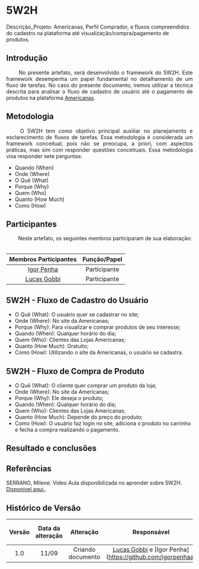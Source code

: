 # 5W2H

Descrição_Projeto: Americanas, Perfil Comprador, e fluxos compreendidos do cadastro na plataforma até visualização/compra/pagamento de produtos.			

## Introdução

<div align="justify">
&emsp;&emsp; No presente artefato, será desenvolvido o framework do 5W2H. Este framework desempenha um papel fundamental no detalhamento de um fluxo de tarefas. No caso do presente documento, iremos utilizar a técnica descrita para analisar o fluxo de cadastro de usuário até o pagamento de produtos na plataforma <a href="https://www.americanas.com.br/?spa=true">Americanas</a>.
</div>

## Metodologia

<div align="justify">
&emsp;&emsp; O 5W2H tem como objetivo principal auxiliar no planejamento e esclarecimento de fluxos de tarefas. Essa metodologia é considerada um framework conceitual, pois não se preocupa, a priori, com aspectos práticas, mas sim com responder questões conceituais. Essa metodologia visa responder sete perguntas:
  
  - Quando (When)
  - Onde (Where)
  - O Quê (What)
  - Porque (Why)
  - Quem (Who)
  - Quanto (How Much)
  - Como (How)
    
</div>

## Participantes

<div align="justify">
&emsp;&emsp; Neste artefato, os seguintes membros participaram de sua elaboração: 
</br></br>
  
| Membros Participantes | Função/Papel |
| :-------------------: | :----------: |
| [Igor Penha](https://github.com/igorpenhaa) | Participante |
| [Lucas Gobbi](https://github.com/LucasBergholz) | Participante |

</div>

## 5W2H - Fluxo de Cadastro do Usuário

<!--| O quê? | Porque? | Onde? | Quem? | Quando? | Como? | Quanto Custa -->

  - O Quê (What): O usuário quer se cadastrar no site;
  - Onde (Where): No site da Americanas;
  - Porque (Why): Para visualizar e comprar produtos de seu interesse;
  - Quando (When): Qualquer horário do dia;
  - Quem (Who): Clientes das Lojas Americanas;
  - Quanto (How Much): Gratuito;
  - Como (How): Utilizando o site da Americanas, o usuário se cadastra.

## 5W2H - Fluxo de Compra de Produto

  - O Quê (What): O cliente quer comprar um produto da loja;
  - Onde (Where): No site da Americanas;
  - Porque (Why): Ele deseja o produto;
  - Quando (When): Qualquer horário do dia;
  - Quem (Who): Clientes das Lojas Americanas;
  - Quanto (How Much): Depende do preço do produto;
  - Como (How):  O usuário faz login no site, adiciona o produto no carrinho e fecha a compra realizando o pagamento.

## Resultado e conclusões

<div align="jutify">

</div>

## Referências

SERRANO, Milene. Vídeo Aula disponibilizada no aprender sobre 5W2H. [Disponível aqui.](https://unbbr-my.sharepoint.com/personal/mileneserrano_unb_br/_layouts/15/stream.aspx?id=%2Fpersonal%2Fmileneserrano%5Funb%5Fbr%2FDocuments%2FArqDSW%20%2D%20V%C3%ADdeosOriginais%2F02b%20%2D%20VideoAula%20%2D%20DSW%2DBase%20%2D%205W2H%2Emp4&ga=1).

##  Histórico de Versão

|  Versão  |   Data da alteração  |   Alteração  |  Responsável  |  Revisor  | Data de revisão |
| :--------: | :--------------------: | :-----------: | :--------------: | :--------: | :-----------------: |
|     1.0     |    11/09      |  Criando documento  |  [Lucas Gobbi](https://github.com/LucasBergholz) e [Igor Penha] (https://github.com/igorpenhaa)  | [Bruno Ribeiro](https://github.com/brunoriibeiro)   | 12/09 |
